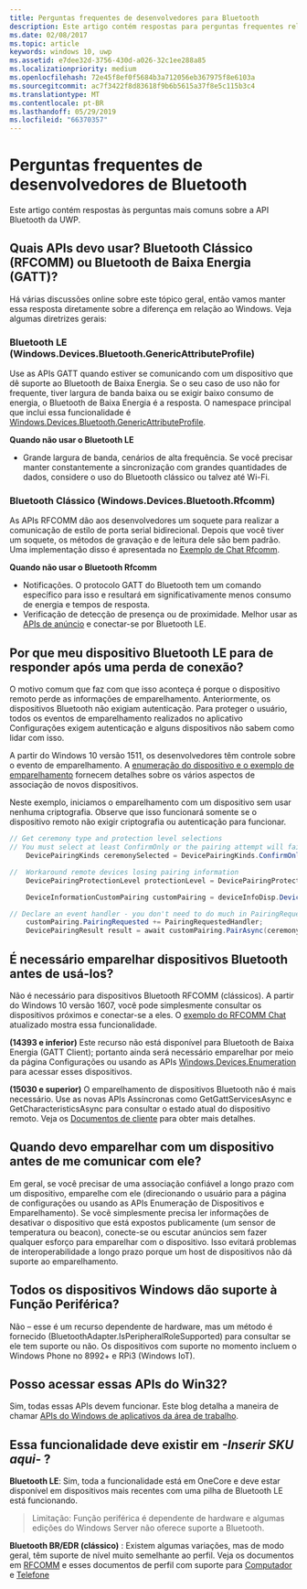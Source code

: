 ```yaml
---
title: Perguntas frequentes de desenvolvedores para Bluetooth
description: Este artigo contém respostas para perguntas frequentes relacionadas às APIs Bluetooth da UWP.
ms.date: 02/08/2017
ms.topic: article
keywords: windows 10, uwp
ms.assetid: e7dee32d-3756-430d-a026-32c1ee288a85
ms.localizationpriority: medium
ms.openlocfilehash: 72e45f8ef0f5684b3a712056eb367975f8e6103a
ms.sourcegitcommit: ac7f3422f8d83618f9b6b5615a37f8e5c115b3c4
ms.translationtype: MT
ms.contentlocale: pt-BR
ms.lasthandoff: 05/29/2019
ms.locfileid: "66370357"
---
```

# <a name="bluetooth-developer-faq"></a>Perguntas frequentes de desenvolvedores de Bluetooth

Este artigo contém respostas às perguntas mais comuns sobre a API Bluetooth da UWP.

## <a name="what-apis-do-i-use-bluetooth-classic-rfcomm-or-bluetooth-low-energy-gatt"></a>Quais APIs devo usar? Bluetooth Clássico (RFCOMM) ou Bluetooth de Baixa Energia (GATT)?
Há várias discussões online sobre este tópico geral, então vamos manter essa resposta diretamente sobre a diferença em relação ao Windows. Veja algumas diretrizes gerais:

### <a name="bluetooth-le-windowsdevicesbluetoothgenericattributeprofile"></a>Bluetooth LE (Windows.Devices.Bluetooth.GenericAttributeProfile)

Use as APIs GATT quando estiver se comunicando com um dispositivo que dê suporte ao Bluetooth de Baixa Energia. Se o seu caso de uso não for frequente, tiver largura de banda baixa ou se exigir baixo consumo de energia, o Bluetooth de Baixa Energia é a resposta. O namespace principal que inclui essa funcionalidade é [Windows.Devices.Bluetooth.GenericAttributeProfile](https://docs.microsoft.com/en-us/uwp/api/Windows.Devices.Bluetooth.GenericAttributeProfile). 

**Quando não usar o Bluetooth LE**
- Grande largura de banda, cenários de alta frequência. Se você precisar manter constantemente a sincronização com grandes quantidades de dados, considere o uso do Bluetooth clássico ou talvez até Wi-Fi. 

### <a name="bluetooth-classic-windowsdevicesbluetoothrfcomm"></a>Bluetooth Clássico (Windows.Devices.Bluetooth.Rfcomm)

As APIs RFCOMM dão aos desenvolvedores um soquete para realizar a comunicação de estilo de porta serial bidirecional. Depois que você tiver um soquete, os métodos de gravação e de leitura dele são bem padrão. Uma implementação disso é apresentada no [Exemplo de Chat Rfcomm](https://github.com/Microsoft/Windows-universal-samples/tree/dev/Samples/BluetoothRfcommChat). 

**Quando não usar o Bluetooth Rfcomm** 
- Notificações. O protocolo GATT do Bluetooth tem um comando específico para isso e resultará em significativamente menos consumo de energia e tempos de resposta. 
- Verificação de detecção de presença ou de proximidade. Melhor usar as [APIs de anúncio](https://docs.microsoft.com/en-us/uwp/api/windows.devices.bluetooth.advertisement) e conectar-se por Bluetooth LE. 


## <a name="why-does-my-bluetooth-le-device-stop-responding-after-a-disconnect"></a>Por que meu dispositivo Bluetooth LE para de responder após uma perda de conexão?

O motivo comum que faz com que isso aconteça é porque o dispositivo remoto perde as informações de emparelhamento. Anteriormente, os dispositivos Bluetooth não exigiam autenticação. Para proteger o usuário, todos os eventos de emparelhamento realizados no aplicativo Configurações exigem autenticação e alguns dispositivos não sabem como lidar com isso. 

A partir do Windows 10 versão 1511, os desenvolvedores têm controle sobre o evento de emparelhamento. A [enumeração do dispositivo e o exemplo de emparelhamento](https://github.com/Microsoft/Windows-universal-samples/tree/master/Samples/DeviceEnumerationAndPairing) fornecem detalhes sobre os vários aspectos de associação de novos dispositivos.

Neste exemplo, iniciamos o emparelhamento com um dispositivo sem usar nenhuma criptografia. Observe que isso funcionará somente se o dispositivo remoto não exigir criptografia ou autenticação para funcionar.

```csharp
// Get ceremony type and protection level selections
// You must select at least ConfirmOnly or the pairing attempt will fail
    DevicePairingKinds ceremonySelected = DevicePairingKinds.ConfirmOnly;

//  Workaround remote devices losing pairing information
    DevicePairingProtectionLevel protectionLevel = DevicePairingProtectionLevel.None

    DeviceInformationCustomPairing customPairing = deviceInfoDisp.DeviceInformation.Pairing.Custom;

// Declare an event handler - you don't need to do much in PairingRequestedHandler since the ceremony is "None"
    customPairing.PairingRequested += PairingRequestedHandler;
    DevicePairingResult result = await customPairing.PairAsync(ceremonySelected, protectionLevel);
```

## <a name="do-i-have-to-pair-bluetooth-devices-before-using-them"></a>É necessário emparelhar dispositivos Bluetooth antes de usá-los?

Não é necessário para dispositivos Bluetooth RFCOMM (clássicos). A partir do Windows 10 versão 1607, você pode simplesmente consultar os dispositivos próximos e conectar-se a eles. O [exemplo do RFCOMM Chat](https://github.com/Microsoft/Windows-universal-samples/tree/dev/Samples/BluetoothRfcommChat) atualizado mostra essa funcionalidade. 

**(14393 e inferior)** Este recurso não está disponível para Bluetooth de Baixa Energia (GATT Client); portanto ainda será necessário emparelhar por meio da página Configurações ou usando as APIs [Windows.Devices.Enumeration](https://docs.microsoft.com/uwp/api/windows.devices.enumeration) para acessar esses dispositivos.

**(15030 e superior)** O emparelhamento de dispositivos Bluetooth não é mais necessário. Use as novas APIs Assíncronas como GetGattServicesAsync e GetCharacteristicsAsync para consultar o estado atual do dispositivo remoto. Veja os [Documentos de cliente](gatt-client.md) para obter mais detalhes. 

## <a name="when-should-i-pair-with-a-device-before-communicating-with-it"></a>Quando devo emparelhar com um dispositivo antes de me comunicar com ele?
Em geral, se você precisar de uma associação confiável a longo prazo com um dispositivo, emparelhe com ele (direcionando o usuário para a página de configurações ou usando as APIs Enumeração de Dispositivos e Emparelhamento). Se você simplesmente precisa ler informações de desativar o dispositivo que está expostos publicamente (um sensor de temperatura ou beacon), conecte-se ou escutar anúncios sem fazer qualquer esforço para emparelhar com o dispositivo. Isso evitará problemas de interoperabilidade a longo prazo porque um host de dispositivos não dá suporte ao emparelhamento. 

## <a name="do-all-windows-devices-support-peripheral-role"></a>Todos os dispositivos Windows dão suporte à Função Periférica?

Não – esse é um recurso dependente de hardware, mas um método é fornecido (BluetoothAdapter.IsPeripheralRoleSupported) para consultar se ele tem suporte ou não.  Os dispositivos com suporte no momento incluem o Windows Phone no 8992+ e RPi3 (Windows IoT). 

## <a name="can-i-access-these-apis-from-win32"></a>Posso acessar essas APIs do Win32?

Sim, todas essas APIs devem funcionar. Este blog detalha a maneira de chamar [APIs do Windows de aplicativos da área de trabalho](https://blogs.windows.com/buildingapps/2017/01/25/calling-windows-10-apis-desktop-application/). 
## <a name="is-this-functionality-supposed-to-exist-on--insert-sku-here-"></a>Essa funcionalidade deve existir em *-Inserir SKU aqui-* ?

**Bluetooth LE**: Sim, toda a funcionalidade está em OneCore e deve estar disponível em dispositivos mais recentes com uma pilha de Bluetooth LE está funcionando. 
> Limitação: Função periférica é dependente de hardware e algumas edições do Windows Server não oferece suporte a Bluetooth. 

**Bluetooth BR/EDR (clássico)** : Existem algumas variações, mas de modo geral, têm suporte de nível muito semelhante ao perfil. Veja os documentos em [RFCOMM](send-or-receive-files-with-rfcomm.md) e esses documentos de perfil com suporte para [Computador](https://support.microsoft.com/en-us/help/10568/windows-10-supported-bluetooth-profiles) e [Telefone](https://support.microsoft.com/en-us/help/10569/windows-10-mobile-supported-bluetooth-profiles)

